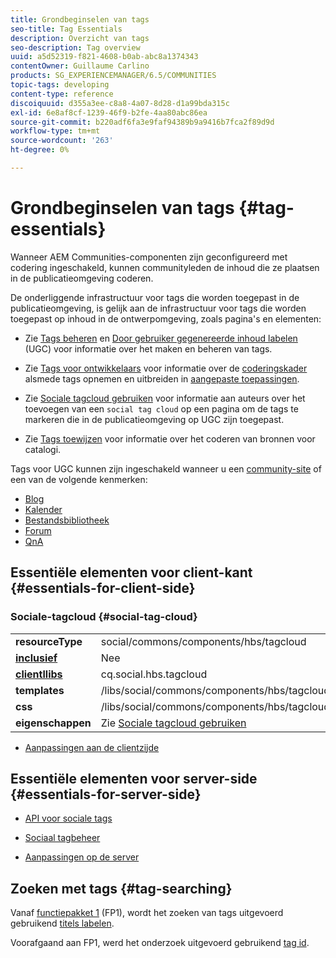 ```yaml
---
title: Grondbeginselen van tags
seo-title: Tag Essentials
description: Overzicht van tags
seo-description: Tag overview
uuid: a5d52319-f821-4608-b0ab-abc8a1374343
contentOwner: Guillaume Carlino
products: SG_EXPERIENCEMANAGER/6.5/COMMUNITIES
topic-tags: developing
content-type: reference
discoiquuid: d355a3ee-c8a8-4a07-8d28-d1a99bda315c
exl-id: 6e8af8cf-1239-46f9-b2fe-4aa80abc86ea
source-git-commit: b220adf6fa3e9faf94389b9a9416b7fca2f89d9d
workflow-type: tm+mt
source-wordcount: '263'
ht-degree: 0%

---
```


# Grondbeginselen van tags {#tag-essentials}

Wanneer AEM Communities-componenten zijn geconfigureerd met codering ingeschakeld, kunnen communityleden de inhoud die ze plaatsen in de publicatieomgeving coderen.

De onderliggende infrastructuur voor tags die worden toegepast in de publicatieomgeving, is gelijk aan de infrastructuur voor tags die worden toegepast op inhoud in de ontwerpomgeving, zoals pagina&#39;s en elementen:

* Zie [Tags beheren](../../help/sites-administering/tags.md) en [Door gebruiker gegenereerde inhoud labelen](tag-ugc.md) (UGC) voor informatie over het maken en beheren van tags.

* Zie [Tags voor ontwikkelaars](../../help/sites-developing/tags.md) voor informatie over de [coderingskader](../../help/sites-developing/framework.md) alsmede tags opnemen en uitbreiden in [aangepaste toepassingen](../../help/sites-developing/building.md).

* Zie [Sociale tagcloud gebruiken](tagcloud.md) voor informatie aan auteurs over het toevoegen van een `social tag cloud` op een pagina om de tags te markeren die in de publicatieomgeving op UGC zijn toegepast.

* Zie [Tags toewijzen](tag-resources.md) voor informatie over het coderen van bronnen voor catalogi.

Tags voor UGC kunnen zijn ingeschakeld wanneer u een [community-site](sites-console.md#tagging) of een van de volgende kenmerken:

* [Blog](blog-feature.md)
* [Kalender](calendar.md)
* [Bestandsbibliotheek](file-library.md)
* [Forum](forum.md)
* [QnA](working-with-qna.md)

## Essentiële elementen voor client-kant {#essentials-for-client-side}

### Sociale-tagcloud {#social-tag-cloud}

<table>
 <tbody>
  <tr>
   <td> <strong>resourceType</strong></td>
   <td>social/commons/components/hbs/tagcloud</td>
  </tr>
  <tr>
   <td> <a href="scf.md#add-or-include-a-communities-component"><strong>inclusief</strong></a></td>
   <td>Nee</td>
  </tr>
  <tr>
   <td> <a href="clientlibs.md"><strong>clientllibs</strong></a></td>
   <td>cq.social.hbs.tagcloud</td>
  </tr>
  <tr>
   <td> <strong>templates</strong></td>
   <td> /libs/social/commons/components/hbs/tagcloud/tagcloud.hbs<br /> </td>
  </tr>
  <tr>
   <td> <strong>css</strong></td>
   <td> /libs/social/commons/components/hbs/tagcloud/clientlibs/tagcloud.css</td>
  </tr>
  <tr>
   <td><strong>eigenschappen</strong></td>
   <td>Zie <a href="tagcloud.md">Sociale tagcloud gebruiken</a></td>
  </tr>
 </tbody>
</table>

* [Aanpassingen aan de clientzijde](client-customize.md)

## Essentiële elementen voor server-side {#essentials-for-server-side}

* [API voor sociale tags](https://helpx.adobe.com/experience-manager/6-5/sites/developing/using/reference-materials/javadoc/com/adobe/cq/social/commons/tagcloud/api/package-summary.html)

* [Sociaal tagbeheer](https://helpx.adobe.com/experience-manager/6-5/sites/developing/using/reference-materials/javadoc/com/adobe/cq/social/commons/tagging/package-summary.html)

* [Aanpassingen op de server](server-customize.md)

## Zoeken met tags {#tag-searching}

Vanaf [functiepakket 1](deploy-communities.md#latestfeaturepack) (FP1), wordt het zoeken van tags uitgevoerd gebruikend [titels labelen](../../help/sites-developing/framework.md#tag-characteristics).

Voorafgaand aan FP1, werd het onderzoek uitgevoerd gebruikend [tag id](../../help/sites-developing/framework.md#tagid).
